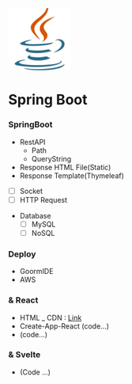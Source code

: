 <img width="25%" src="https://raw.githubusercontent.com/github/explore/80688e429a7d4ef2fca1e82350fe8e3517d3494d/topics/java/java.png"/>

# Spring Boot

### SpringBoot
- RestAPI
  - Path
  - QueryString
- Response HTML File(Static)
- Response Template(Thymeleaf)
- [ ] Socket
- [ ] HTTP Request
- Database
  - [ ] MySQL
  - [ ] NoSQL

### Deploy
- GoormIDE
- AWS

### & React

- HTML _ CDN : [Link](https://github.com/doyle-flutter/basicReact)
- Create-App-React (code...)
-  (code...)

### & Svelte

- (Code ...)